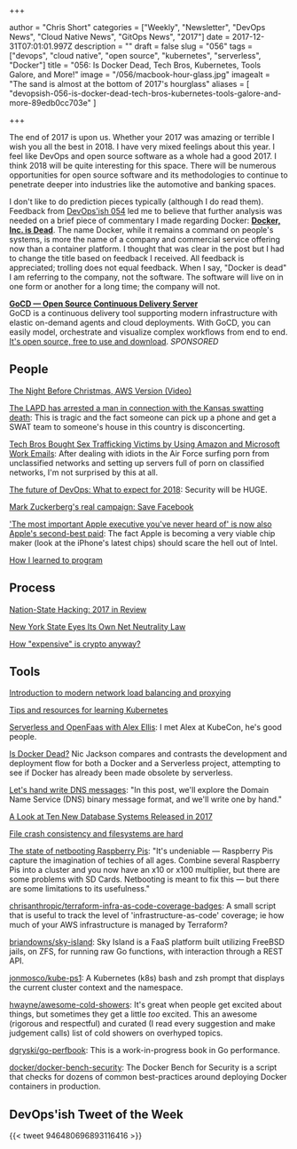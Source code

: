 +++

author = "Chris Short"
categories = ["Weekly", "Newsletter", "DevOps News", "Cloud Native News", "GitOps News", "2017"]
date = 2017-12-31T07:01:01.997Z
description = ""
draft = false
slug = "056"
tags = ["devops", "cloud native", "open source", "kubernetes", "serverless", "Docker"]
title = "056: Is Docker Dead, Tech Bros, Kubernetes, Tools Galore, and More!"
image = "/056/macbook-hour-glass.jpg"
imagealt = "The sand is almost at the bottom of 2017's hourglass"
aliases = [
    "devopsish-056-is-docker-dead-tech-bros-kubernetes-tools-galore-and-more-89edb0cc703e"
]

+++

The end of 2017 is upon us. Whether your 2017 was amazing or terrible I wish you all the best in 2018. I have very mixed feelings about this year. I feel like DevOps and open source software as a whole had a good 2017. I think 2018 will be quite interesting for this space. There will be numerous opportunities for open source software and its methodologies to continue to penetrate deeper into industries like the automotive and banking spaces.

I don't like to do prediction pieces typically (although I do read them). Feedback from [DevOps'ish 054](/054/) led me to believe that further analysis was needed on a brief piece of commentary I made regarding Docker: [**Docker, Inc. is Dead**](https://chrisshort.net/docker-inc-is-dead/). The name Docker, while it remains a command on people's systems, is more the name of a company and commercial service offering now than a container platform. I thought that was clear in the post but I had to change the title based on feedback I received. All feedback is appreciated; trolling does not equal feedback. When I say, "Docker is dead" I am referring to the company, not the software. The software will live on in one form or another for a long time; the company will not.

[**GoCD — Open Source Continuous Delivery Server**](https://devopsish.us14.list-manage.com/track/click?u=631fcd11ad2a643d08035c221&id=5a1471dfb5&e=7cc492dc98)  
GoCD is a continuous delivery tool supporting modern infrastructure with elastic on-demand agents and cloud deployments. With GoCD, you can easily model, orchestrate and visualize complex workflows from end to end. [It's open source, free to use and download](https://devopsish.us14.list-manage.com/track/click?u=631fcd11ad2a643d08035c221&id=3133731028&e=7cc492dc98). *SPONSORED*


## People

[The Night Before Christmas, AWS Version (Video)](https://youtu.be/sNDaJqGwKjI)

[The LAPD has arrested a man in connection with the Kansas swatting death](https://www.theverge.com/2017/12/30/16833228/call-of-duty-swatting-prank-wichita-kansas-suspect-arrested): This is tragic and the fact someone can pick up a phone and get a SWAT team to someone's house in this country is disconcerting.

[Tech Bros Bought Sex Trafficking Victims by Using Amazon and Microsoft Work Emails](http://www.newsweek.com/metoo-microsoft-amazon-trafficking-prostitution-sex-silicon-valley-755611): After dealing with idiots in the Air Force surfing porn from unclassified networks and setting up servers full of porn on classified networks, I'm not surprised by this at all.

[The future of DevOps: What to expect for 2018](https://www.itproportal.com/features/the-future-of-devops-what-to-expect-for-2018/): Security will be HUGE.

[Mark Zuckerberg's real campaign: Save Facebook](http://www.axios.com/mark-zuckerbergs-real-campaign-save-facebook-2520448137.html)

['The most important Apple executive you've never heard of' is now also Apple's second-best paid](http://www.businessinsider.com/apple-johny-srouji-second-best-paid-executive-2017-12): The fact Apple is becoming a very viable chip maker (look at the iPhone's latest chips) should scare the hell out of Intel.

[How I learned to program](https://danluu.com/learning-to-program/)

## Process

[Nation-State Hacking: 2017 in Review](https://www.eff.org/deeplinks/2017/12/2017-year-nation-state-hacking)

[New York State Eyes Its Own Net Neutrality Law](http://www.techdirt.com/articles/20171226/10390638883/new-york-state-eyes-own-net-neutrality-law.shtml)

[How "expensive" is crypto anyway?](https://medium.com/cloudflare-blog/how-expensive-is-crypto-anyway-920d08fe71ee)

## Tools

[Introduction to modern network load balancing and proxying](https://blog.envoyproxy.io/introduction-to-modern-network-load-balancing-and-proxying-a57f6ff80236)

[Tips and resources for learning Kubernetes](https://opensource.com/article/17/12/resources-learning-kubernetes)

[Serverless and OpenFaas with Alex Ellis](https://www.hanselminutes.com/612/serverless-and-openfaas-with-alex-ellis): I met Alex at KubeCon, he's good people.

[Is Docker Dead?](https://www.infoq.com/presentations/docker-serverless) Nic Jackson compares and contrasts the development and deployment flow for both a Docker and a Serverless project, attempting to see if Docker has already been made obsolete by serverless.

[Let's hand write DNS messages](https://routley.io/tech/2017/12/28/hand-writing-dns-messages.html): "In this post, we'll explore the Domain Name Service (DNS) binary message format, and we'll write one by hand."

[A Look at Ten New Database Systems Released in 2017](https://medium.com/@peterc/a-look-at-ten-new-database-systems-released-in-2017-94a3aa4c2aab)

[File crash consistency and filesystems are hard](https://danluu.com/file-consistency/)

[The state of netbooting Raspberry Pis](http://blog.alexellis.io/the-state-of-netbooting-raspberry-pi/): "It's undeniable — Raspberry Pis capture the imagination of techies of all ages. Combine several Raspberry Pis into a cluster and you now have an x10 or x100 multiplier, but there are some problems with SD Cards. Netbooting is meant to fix this — but there are some limitations to its usefulness."

[chrisanthropic/terraform-infra-as-code-coverage-badges](https://github.com/chrisanthropic/terraform-infra-as-code-coverage-badges): A small script that is useful to track the level of 'infrastructure-as-code' coverage; ie how much of your AWS infrastructure is managed by Terraform?

[briandowns/sky-island](https://github.com/briandowns/sky-island): Sky Island is a FaaS platform built utilizing FreeBSD jails, on ZFS, for running raw Go functions, with interaction through a REST API.

[jonmosco/kube-ps1](https://github.com/jonmosco/kube-ps1): A Kubernetes (k8s) bash and zsh prompt that displays the current cluster context and the namespace.

[hwayne/awesome-cold-showers](https://github.com/hwayne/awesome-cold-showers): It's great when people get excited about things, but sometimes they get a little *too* excited. This an awesome (rigorous and respectful) and curated (I read every suggestion and make judgement calls) list of cold showers on overhyped topics.

[dgryski/go-perfbook](https://github.com/dgryski/go-perfbook): This is a work-in-progress book in Go performance.

[docker/docker-bench-security](https://github.com/docker/docker-bench-security): The Docker Bench for Security is a script that checks for dozens of common best-practices around deploying Docker containers in production.

## DevOps'ish Tweet of the Week

{{< tweet 946480696893116416 >}}
